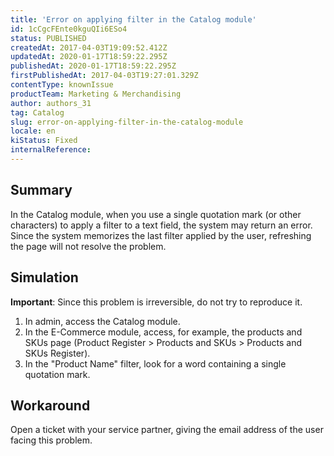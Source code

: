 ```yaml
---
title: 'Error on applying filter in the Catalog module'
id: 1cCgcFEnte0kguQIi6ESo4
status: PUBLISHED
createdAt: 2017-04-03T19:09:52.412Z
updatedAt: 2020-01-17T18:59:22.295Z
publishedAt: 2020-01-17T18:59:22.295Z
firstPublishedAt: 2017-04-03T19:27:01.329Z
contentType: knownIssue
productTeam: Marketing & Merchandising
author: authors_31
tag: Catalog
slug: error-on-applying-filter-in-the-catalog-module
locale: en
kiStatus: Fixed
internalReference: 
---
```


## Summary

In the Catalog module, when you use a single quotation mark (or other characters) to apply a filter to a text field, the system may return an error. Since the system memorizes the last filter applied by the user, refreshing the page will not resolve the problem.

## Simulation

__Important__: Since this problem is irreversible, do not try to reproduce it.

1. In admin, access the Catalog module.
2. In the E-Commerce module, access, for example, the products and SKUs page (Product Register > Products and SKUs > Products and SKUs Register).
3. In the "Product Name" filter, look for a word containing a single quotation mark.


## Workaround

Open a ticket with your service partner, giving the email address of the user facing this problem.

